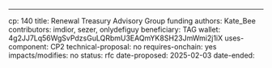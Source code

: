 ---
cp: 140
title: Renewal Treasury Advisory Group funding
authors: Kate_Bee
contributors: imdior, sezer, onlydefiguy
beneficiary: TAG
wallet: 4g2JJ7Lq56WgSvPdzsGuLQRbmU3EAQmYK8SH23JmWmi2j1iX 
uses-component: CP2
technical-proposal: no
requires-onchain: yes
impacts/modifies: no
status: rfc
date-proposed: 2025-02-03
date-ended: 
